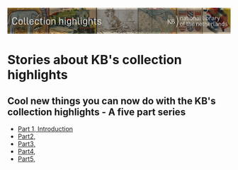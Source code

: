![Banner](../banners/KBTopstukkenBannerWikimedia_EN.jpg)
# Stories about KB's collection highlights

## Cool new things you can now do with the KB's collection highlights - A five part series
* [Part 1, Introduction](Cool%20new%20things%20you%20can%20now%20do%20with%20the%20KB's%20collection%20highlights%20-%20Part%201%2C%20Introduction.md) 
* [Part2, ]()
* [Part3, ]()
* [Part4, ]()
* [Part5, ]()
